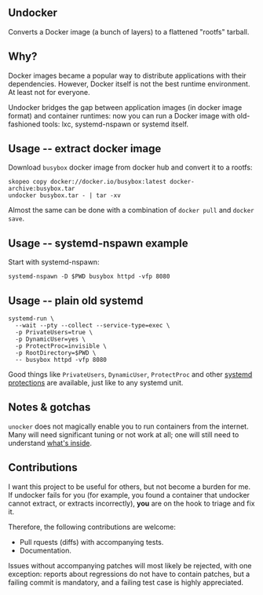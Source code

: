 Undocker
--------

Converts a Docker image (a bunch of layers) to a flattened "rootfs" tarball.

Why?
----

Docker images became a popular way to distribute applications with their
dependencies. However, Docker itself is not the best runtime environment. At
least not for everyone.

Undocker bridges the gap between application images (in docker image format)
and container runtimes: now you can run a Docker image with old-fashioned
tools: lxc, systemd-nspawn or systemd itself.

Usage -- extract docker image
-----------------------------

Download `busybox` docker image from docker hub and convert it to a rootfs:

```
skopeo copy docker://docker.io/busybox:latest docker-archive:busybox.tar
undocker busybox.tar - | tar -xv
```

Almost the same can be done with a combination of `docker pull` and `docker
save`.

Usage -- systemd-nspawn example
-------------------------------

Start with systemd-nspawn:

```
systemd-nspawn -D $PWD busybox httpd -vfp 8080
```

Usage -- plain old systemd
--------------------------

```
systemd-run \
  --wait --pty --collect --service-type=exec \
  -p PrivateUsers=true \
  -p DynamicUser=yes \
  -p ProtectProc=invisible \
  -p RootDirectory=$PWD \
  -- busybox httpd -vfp 8080
```

Good things like `PrivateUsers`, `DynamicUser`, `ProtectProc` and other
[systemd protections][1] are available, just like to any systemd unit.

Notes & gotchas
---------------

`unocker` does not magically enable you to run containers from the internet.
Many will need significant tuning or not work at all; one will still need to
understand [what's inside](https://xkcd.com/1988/).

Contributions
-------------

I want this project to be useful for others, but not become a burden for me. If
undocker fails for you (for example, you found a container that undocker cannot
extract, or extracts incorrectly), **you** are on the hook to triage and fix
it.

Therefore, the following contributions are welcome:

- Pull rquests (diffs) with accompanying tests.
- Documentation.

Issues without accompanying patches will most likely be rejected, with one
exception: reports about regressions do not have to contain patches, but a
failing commit is mandatory, and a failing test case is highly appreciated.

[1]: https://www.freedesktop.org/software/systemd/man/systemd.exec.html
